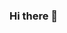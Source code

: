 ### Hi there 👋

<!--
**pdksu/pdksu** is a ✨ _special_ ✨ repository because its `README.md` (this file) appears on your GitHub profile.

Startup guy, Physics PhD, with broad experience in SBIR funding, design of clinical studies for medical devices, and a pasison for data science.
Check out my <a href='https://scholar.google.com/citations?user=_5nifR4AAAAJ&hl=en&oi=sra'> publications </a>.
<p>
I'm the CTO at <a href='https://wearshade.com> Shade </a>,
  the world's leading wearable UV detector company.</p>
